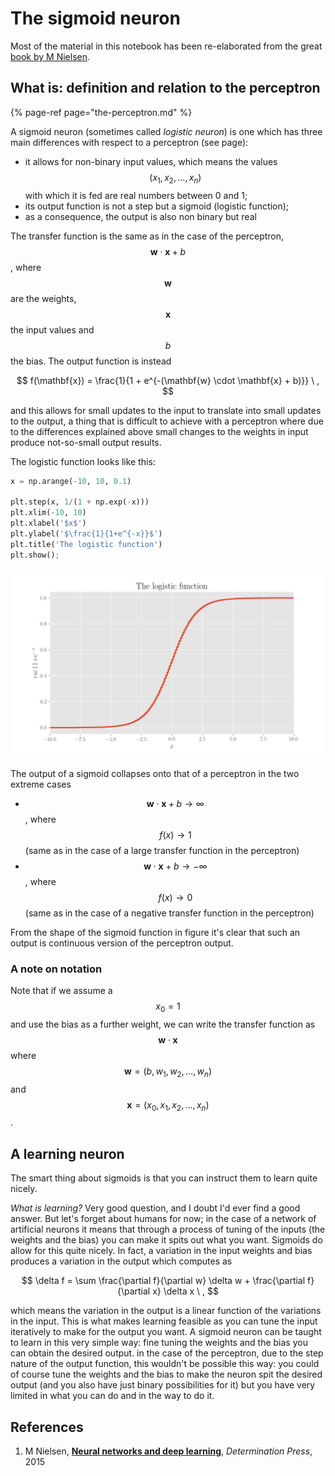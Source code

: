 # The sigmoid neuron

Most of the material in this notebook has been re-elaborated from the great [book by M Nielsen](the-sigmoid-neuron.md#references).

## What is: definition and relation to the perceptron

{% page-ref page="the-perceptron.md" %}

A sigmoid neuron \(sometimes called _logistic neuron_\) is one which has three main differences with respect to a perceptron \(see page\):

* it allows for non-binary input values, which means the values $$(x_1, x_2, \ldots, x_n)$$ with which it is fed are real numbers between 0 and 1;
* its output function is not a step but a sigmoid \(logistic function\);
* as a consequence, the output is also non binary but real

The transfer function is the same as in the case of the perceptron,$$\mathbf{w} \cdot \mathbf{x} + b$$, where$$\mathbf{w}$$are the weights, $$\mathbf{x}$$the input values and$$b$$the bias. The output function is instead

$$
f(\mathbf{x}) = \frac{1}{1 + e^{-(\mathbf{w} \cdot \mathbf{x} + b)}} \ ,
$$

and this allows for small updates to the input to translate into small updates to the output, a thing that is difficult to achieve with a perceptron where due to the differences explained above small changes to the weights in input produce not-so-small output results.

The logistic function looks like this:

```python
x = np.arange(-10, 10, 0.1)

plt.step(x, 1/(1 + np.exp(-x)))
plt.xlim(-10, 10)
plt.xlabel('$x$')
plt.ylabel('$\frac{1}{1+e^{-x}}$')
plt.title('The logistic function')
plt.show();
```

![](../../.gitbook/assets/logistic%20%281%29.png)

The output of a sigmoid collapses onto that of a perceptron in the two extreme cases

* $$\mathbf{w} \cdot \mathbf{x} + b \to \infty$$, where$$f(x) \to 1$$\(same as in the case of a large transfer function in the perceptron\)
* $$\mathbf{w} \cdot \mathbf{x} + b \to -\infty$$ , where$$f(x) \to 0$$\(same as in the case of a negative transfer function in the perceptron\)

From the shape of the sigmoid function in figure it's clear that such an output is continuous version of the perceptron output.

### A note on notation

Note that if we assume a $$x_0=1$$ and use the bias as a further weight, we can write the transfer function as $$\mathbf{w} \cdot \mathbf{x}$$where$$\mathbf{w} = (b, w_1, w_2, \ldots, w_n)$$and$$\mathbf{x} = (x_0, x_1, x_2, \ldots, x_n)$$.

## A learning neuron

The smart thing about sigmoids is that you can instruct them to learn quite nicely.

_What is learning?_ Very good question, and I doubt I'd ever find a good answer. But let's forget about humans for now; in the case of a network of artificial neurons it means that through a process of tuning of the inputs \(the weights and the bias\) you can make it spits out what you want. Sigmoids do allow for this quite nicely. In fact, a variation in the input weights and bias produces a variation in the output which computes as

$$
\delta f = \sum \frac{\partial f}{\partial w} \delta w + \frac{\partial f}{\partial x} \delta x \ ,
$$

which means the variation in the output is a linear function of the variations in the input. This is what makes learning feasible as you can tune the input iteratively to make for the output you want. A sigmoid neuron can be taught to learn in this very simple way: fine tuning the weights and the bias you can obtain the desired output. in the case of the perceptron, due to the step nature of the output function, this wouldn't be possible this way: you could of course tune the weights and the bias to make the neuron spit the desired output \(and you also have just binary possibilities for it\) but you have very limited in what you can do and in the way to do it.

## References

1. M Nielsen, [**Neural networks and deep learning**](http://neuralnetworksanddeeplearning.com/chap1.html#sigmoid_neurons), _Determination Press_, 2015

